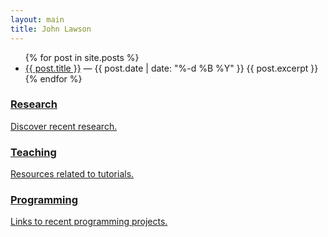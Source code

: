 ```yaml
---
layout: main
title: John Lawson
---
```


<ul id="postlist">
  {% for post in site.posts %}
    <li>
      <a href="{{ post.url }}">{{ post.title }}</a> &#8212; <span>{{ post.date | date: "%-d %B %Y" }}</span>
      {{ post.excerpt }}
    </li>
  {% endfor %}
</ul>

<div class="triple-col">
  <div class="column-left">
    <a href="{{ site.baseurl }}/research">
    <i class="fa fa-flask fa-5x fa-border"></i>
    <h3>Research</h3>
    <p>Discover recent research.</p>
    </a>
  </div>
  <div class="column-center">
    <a href="{{ site.baseurl }}/teaching">
    <i class="fa fa-university fa-5x fa-border"></i>
    <h3>Teaching</h3>
    <p>Resources related to tutorials.</p>
    </a>
  </div>
  <div class="column-right">
    <a href="{{ site.baseurl }}/programming">
    <i class="fa fa-code fa-5x fa-border"></i>
    <h3>Programming</h3>
    <p>Links to recent programming projects.</p>
    </a>
  </div>
</div>

